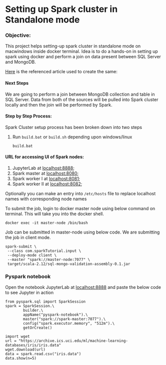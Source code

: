 # Setting up Spark cluster in Standalone mode

### Objective: ###
This project helps setting-up spark cluster in standalone mode on macwindows inside docker terminal. Idea is to do a hands-on in setting up spark using docker and perform a join on data present between SQL Server and MongoDB.

[Here](https://towardsdatascience.com/apache-spark-cluster-on-docker-ft-a-juyterlab-interface-418383c95445) is the referenced article used to create the same: 

#### Next Steps
We are going to perform a join between MongoDB collection and table in SQL Server. Data from both of the sources will be pulled into Spark cluster locally and then the join will be performed by Spark.

#### Step by Step Process: ####

Spark Cluster setup process has been broken down into two steps
1. Run `build.bat` or `build.sh` depending upon windows/linux
   ```
   build.bat
   ```

#### URL for accessing UI of Spark nodes: ####
1. JupyterLab at [localhost:8888](http://localhost:8888);
2. Spark master at [localhost:8080](http://localhost:8080);
3. Spark worker I at [localhost:8081](http://localhost:8081);
4. Spark worker II at [localhost:8082](http://localhost:8082);

Optionally you can make an entry into `/etc/hosts` file to replace localhost names with corresponding node names


To submit the job, login to docker master node using below command on terminal. This will take you into the docker shell.
```
docker exec -it master-node /bin/bash
```

Job can be submitted in master-node using below code. We are submitting the job in client mode.
```
spark-submit \
 --class com.sparkTutorial.input \
 --deploy-mode client \
 --master "spark://master-node:7077" \
 target/scala-2.12/sql-mongo-validation-assembly-0.1.jar
 ```

### Pyspark notebook ###
Open the notebook JupyterLab at [localhost:8888](http://localhost:8888) and paste the below code to see Jupyter in action
```
from pyspark.sql import SparkSession
spark = SparkSession.\
        builder.\
        appName("pyspark-notebook").\
        master("spark://spark-master:7077").\
        config("spark.executor.memory", "512m").\
        getOrCreate()

import wget
url = "https://archive.ics.uci.edu/ml/machine-learning-databases/iris/iris.data"
wget.download(url)
data = spark.read.csv("iris.data")
data.show(n=5)
```